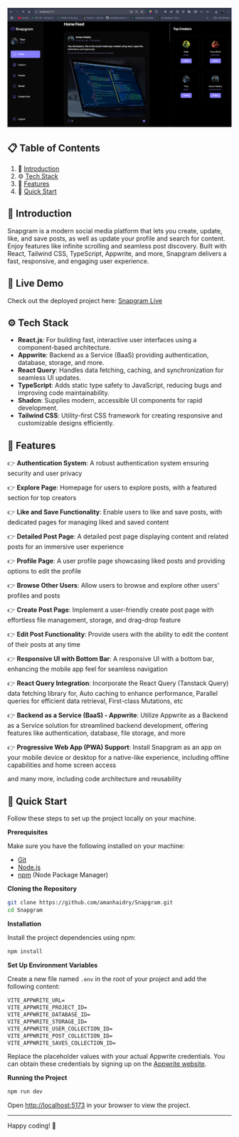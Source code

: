 
<p align="center">
  <img src="screenshot/screenshot.png" alt="Snapgram Screenshot" width="700"/>
</p>

## 📋 <a name="table">Table of Contents</a>

1. 🤖 [Introduction](#introduction)
2. ⚙️ [Tech Stack](#tech-stack)
3. 🔋 [Features](#features)
4. 🤸 [Quick Start](#quick-start)



## <a name="introduction">🤖 Introduction</a>

Snapgram is a modern social media platform that lets you create, update, like, and save posts, as well as update your profile and search for content. Enjoy features like infinite scrolling and seamless post discovery. Built with React, Tailwind CSS, TypeScript, Appwrite, and more, Snapgram delivers a fast, responsive, and engaging user experience.


## 🚀 Live Demo

Check out the deployed project here: [Snapgram Live](https://snapgram-socialmedia.netlify.app/)



## <a name="tech-stack">⚙️ Tech Stack</a>

- **React.js**: For building fast, interactive user interfaces using a component-based architecture.
- **Appwrite**: Backend as a Service (BaaS) providing authentication, database, storage, and more.
- **React Query**: Handles data fetching, caching, and synchronization for seamless UI updates.
- **TypeScript**: Adds static type safety to JavaScript, reducing bugs and improving code maintainability.
- **Shadcn**: Supplies modern, accessible UI components for rapid development.
- **Tailwind CSS**: Utility-first CSS framework for creating responsive and customizable designs efficiently.


## <a name="features">🔋 Features</a>

👉 **Authentication System**: A robust authentication system ensuring security and user privacy

👉 **Explore Page**: Homepage for users to explore posts, with a featured section for top creators

👉 **Like and Save Functionality**: Enable users to like and save posts, with dedicated pages for managing liked and saved content

👉 **Detailed Post Page**: A detailed post page displaying content and related posts for an immersive user experience

👉 **Profile Page**: A user profile page showcasing liked posts and providing options to edit the profile

👉 **Browse Other Users**: Allow users to browse and explore other users' profiles and posts

👉 **Create Post Page**: Implement a user-friendly create post page with effortless file management, storage, and drag-drop feature

👉 **Edit Post Functionality**: Provide users with the ability to edit the content of their posts at any time

👉 **Responsive UI with Bottom Bar**: A responsive UI with a bottom bar, enhancing the mobile app feel for seamless navigation

👉 **React Query Integration**: Incorporate the React Query (Tanstack Query) data fetching library for, Auto caching to enhance performance, Parallel queries for efficient data retrieval, First-class Mutations, etc

👉 **Backend as a Service (BaaS) - Appwrite**: Utilize Appwrite as a Backend as a Service solution for streamlined backend development, offering features like authentication, database, file storage, and more


👉 **Progressive Web App (PWA) Support**: Install Snapgram as an app on your mobile device or desktop for a native-like experience, including offline capabilities and home screen access


and many more, including code architecture and reusability 



## <a name="quick-start">🤸 Quick Start</a>

Follow these steps to set up the project locally on your machine.

**Prerequisites**

Make sure you have the following installed on your machine:

- [Git](https://git-scm.com/)
- [Node.js](https://nodejs.org/en)
- [npm](https://www.npmjs.com/) (Node Package Manager)

**Cloning the Repository**

```bash
git clone https://github.com/amanhaidry/Snapgram.git
cd Snapgram
```

**Installation**

Install the project dependencies using npm:

```bash
npm install
```

**Set Up Environment Variables**

Create a new file named `.env` in the root of your project and add the following content:

```env
VITE_APPWRITE_URL=
VITE_APPWRITE_PROJECT_ID=
VITE_APPWRITE_DATABASE_ID=
VITE_APPWRITE_STORAGE_ID=
VITE_APPWRITE_USER_COLLECTION_ID=
VITE_APPWRITE_POST_COLLECTION_ID=
VITE_APPWRITE_SAVES_COLLECTION_ID=
```

Replace the placeholder values with your actual Appwrite credentials. You can obtain these credentials by signing up on the [Appwrite website](https://appwrite.io/).

**Running the Project**

```bash
npm run dev
```

Open [http://localhost:5173](http://localhost:5173) in your browser to view the project.

---

Happy coding! 🚀